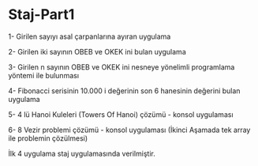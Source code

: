 # Staj-Part1
1- Girilen sayıyı asal çarpanlarına ayıran uygulama

2- Girilen iki sayının OBEB ve OKEK ini bulan uygulama

3- Girilen n sayının OBEB ve OKEK ini nesneye yönelimli programlama yöntemi ile bulunması

4- Fibonacci serisinin 10.000 i değerinin son 6 hanesinin değerini bulan uygulama

5- 4 lü Hanoi Kuleleri (Towers Of Hanoi) çözümü - konsol uygulaması

6- 8 Vezir problemi çözümü - konsol uygulaması (İkinci Aşamada tek array ile problemin çözülmesi)


İlk 4 uygulama staj uygulamasında verilmiştir.
